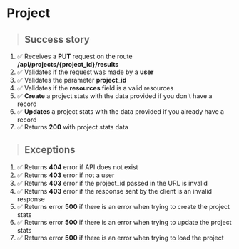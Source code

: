 # Project

> ## Success story

1. ✅ Receives a **PUT** request on the route **/api/projects/{project_id}/results**
2. ✅ Validates if the request was made by a **user**
3. ✅ Validates the parameter **project_id**
4. ✅ Validates if the **resources** field is a valid resources
5. ✅ **Create** a project stats with the data provided if you don't have a record
6. ✅ **Updates** a project stats with the data provided if you already have a record
7. ✅ Returns **200** with project stats data

> ## Exceptions

1. ✅ Returns **404** error if API does not exist
2. ✅ Returns **403** error if not a user
3. ✅ Returns **403** error if the project_id passed in the URL is invalid
4. ✅ Returns **403** error if the response sent by the client is an invalid response
5. ✅ Returns error **500** if there is an error when trying to create the project stats
6. ✅ Returns error **500** if there is an error when trying to update the project stats
7. ✅ Returns error **500** if there is an error when trying to load the project